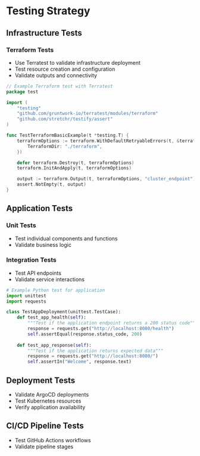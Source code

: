 # Testing Strategy

## Infrastructure Tests

### Terraform Tests
- Use Terratest to validate infrastructure deployment
- Test resource creation and configuration
- Validate outputs and connectivity

```go
// Example Terraform test with Terratest
package test

import (
	"testing"
	"github.com/gruntwork-io/terratest/modules/terraform"
	"github.com/stretchr/testify/assert"
)

func TestTerraformBasicExample(t *testing.T) {
	terraformOptions := terraform.WithDefaultRetryableErrors(t, &terraform.Options{
		TerraformDir: "./terraform",
	})

	defer terraform.Destroy(t, terraformOptions)
	terraform.InitAndApply(t, terraformOptions)

	output := terraform.Output(t, terraformOptions, "cluster_endpoint")
	assert.NotEmpty(t, output)
}
```

## Application Tests

### Unit Tests
- Test individual components and functions
- Validate business logic

### Integration Tests
- Test API endpoints
- Validate service interactions

```python
# Example Python test for application
import unittest
import requests

class TestAppDeployment(unittest.TestCase):
    def test_app_health(self):
        """Test if the application endpoint returns a 200 status code"""
        response = requests.get("http://localhost:8080/health")
        self.assertEqual(response.status_code, 200)
        
    def test_app_response(self):
        """Test if the application returns expected data"""
        response = requests.get("http://localhost:8080/")
        self.assertIn("Welcome", response.text)
```

## Deployment Tests
- Validate ArgoCD deployments
- Test Kubernetes resources
- Verify application availability

## CI/CD Pipeline Tests
- Test GitHub Actions workflows
- Validate pipeline stages
